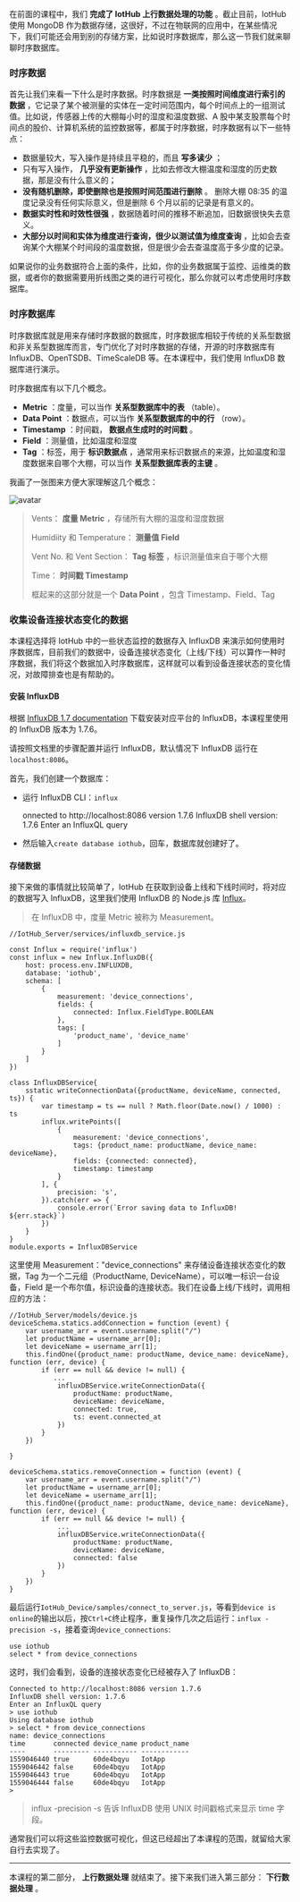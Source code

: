 在前面的课程中，我们 **完成了 IotHub 上行数据处理的功能** 。截止目前，IotHub 使用 MongoDB
作为数据存储，这很好，不过在物联网的应用中，在某些情况下，我们可能还会用到别的存储方案，比如说时序数据库，那么这一节我们就来聊聊时序数据库。

### 时序数据

首先让我们来看一下什么是时序数据。时序数据是 **一类按照时间维度进行索引的数据**
，它记录了某个被测量的实体在一定时间范围内，每个时间点上的一组测试值。比如说，传感器上传的大棚每小时的湿度和温度数据、A
股中某支股票每个时间点的股价、计算机系统的监控数据等，都属于时序数据，时序数据有以下一些特点：

  * 数据量较大，写入操作是持续且平稳的，而且 **写多读少** ；
  * 只有写入操作， **几乎没有更新操作** ，比如去修改大棚温度和湿度的历史数据，那是没有什么意义的；
  * **没有随机删除，即使删除也是按照时间范围进行删除** 。 删除大棚 08:35 的温度记录没有任何实际意义，但是删除 6 个月以前的记录是有意义的。
  * **数据实时性和时效性很强** ，数据随着时间的推移不断追加，旧数据很快失去意义。
  * **大部分以时间和实体为维度进行查询，很少以测试值为维度查询** ，比如会去查询某个大棚某个时间段的温度数据，但是很少会去查温度高于多少度的记录。 

如果说你的业务数据符合上面的条件，比如，你的业务数据属于监控、运维类的数据，或者你的数据需要用折线图之类的进行可视化，那么你就可以考虑使用时序数据库。

### 时序数据库

时序数据库就是用来存储时序数据的数据库，时序数据库相较于传统的关系型数据和非关系型数据库而言，专门优化了对时序数据的存储，开源的时序数据库有
InfluxDB、OpenTSDB、TimeScaleDB 等。在本课程中，我们使用 InfluxDB 数据库进行演示。

时序数据库有以下几个概念。

  * **Metric** ：度量，可以当作 **关系型数据库中的表** （table）。
  * **Data Point** ：数据点，可以当作 **关系型数据库的中的行** （row）。
  * **Timestamp** ：时间戳， **数据点生成时的时间戳** 。
  * **Field** ：测量值，比如温度和湿度
  * **Tag** ：标签，用于 **标识数据点** ，通常用来标识数据点的来源，比如温度和湿度数据来自哪个大棚，可以当作 **关系型数据库表的主键** 。

我画了一张图来方便大家理解这几个概念：

![avatar](https://images.gitbook.cn/FiENM_gxPqAfGBknEkIfVyvue3m_)

> Vents： **度量 Metric** ，存储所有大棚的温度和湿度数据
>
> Humidiity 和 Temperature： **测量值 Field**
>
> Vent No. 和 Vent Section： **Tag 标签** ，标识测量值来自于哪个大棚
>
> Time： **时间戳 Timestamp**
>
> 框起来的这部分就是一个 **Data Point** ，包含 Timestamp、Field、Tag

### 收集设备连接状态变化的数据

本课程选择将 IotHub 中的一些状态监控的数据存入 InfluxDB
来演示如何使用时序数据库，目前我们的数据中，设备连接状态变化（上线/下线）可以算作一种时序数据，我们将这个数据加入时序数据库，这样就可以看到设备连接状态的变化情况，对故障排查也是有帮助的。

#### 安装 InfluxDB

根据 [InfluxDB 1.7 documentation](https://docs.influxdata.com/influxdb/v1.7/)
下载安装对应平台的 InfluxDB，本课程里使用的 InfluxDB 版本为 1.7.6。

请按照文档里的步骤配置并运行 InfluxDB，默认情况下 InfluxDB 运行在`localhost:8086`。

首先，我们创建一个数据库：

  * 运行 InfluxDB CLI：`influx`

    
    
    onnected to http://localhost:8086 version 1.7.6
    InfluxDB shell version: 1.7.6
    Enter an InfluxQL query
    

  * 然后输入`create database iothub`，回车，数据库就创建好了。

#### 存储数据

接下来做的事情就比较简单了，IotHub 在获取到设备上线和下线时间时，将对应的数据写入 InfluxDB，这里我们使用 InfluxDB 的
Node.js 库 [Influx](https://www.npmjs.com/package/influx)。

> 在 InfluxDB 中，度量 Metric 被称为 Measurement。
    
    
    //IotHub_Server/services/influxdb_service.js
    
    const Influx = require('influx')
    const influx = new Influx.InfluxDB({
        host: process.env.INFLUXDB,
        database: 'iothub',
        schema: [
            {
                measurement: 'device_connections',
                fields: {
                    connected: Influx.FieldType.BOOLEAN
                },
                tags: [
                    'product_name', 'device_name'
                ]
            }
        ]
    })
    
    class InfluxDBService{
        sstatic writeConnectionData({productName, deviceName, connected, ts}) {
            var timestamp = ts == null ? Math.floor(Date.now() / 1000) : ts
            influx.writePoints([
                {
                    measurement: 'device_connections',
                    tags: {product_name: productName, device_name: deviceName},
                    fields: {connected: connected},
                    timestamp: timestamp
                }
            ], {
                precision: 's',
            }).catch(err => {
                console.error(`Error saving data to InfluxDB! ${err.stack}`)
            })
        }
    }
    module.exports = InfluxDBService
    

这里使用 Measurement："device_connections" 来存储设备连接状态变化的数据，Tag 为一个二元组（ProductName,
DeviceName），可以唯一标识一台设备，Field 是一个布尔值，标识设备的连接状态。我们在设备上线/下线时，调用相应的方法：

    
    
    //IotHub_Server/models/device.js
    deviceSchema.statics.addConnection = function (event) {
        var username_arr = event.username.split("/")
        let productName = username_arr[0];
        let deviceName = username_arr[1];
        this.findOne({product_name: productName, device_name: deviceName}, function (err, device) {
            if (err == null && device != null) {
               ...
                influxDBService.writeConnectionData({
                    productName: productName,
                    deviceName: deviceName,
                    connected: true,
                    ts: event.connected_at
                })
            }
        })
    
    }
    
    deviceSchema.statics.removeConnection = function (event) {
        var username_arr = event.username.split("/")
        let productName = username_arr[0];
        let deviceName = username_arr[1];
        this.findOne({product_name: productName, device_name: deviceName}, function (err, device) {
            if (err == null && device != null) {
                ...
                influxDBService.writeConnectionData({
                    productName: productName,
                    deviceName: deviceName,
                    connected: false
                })
            }
        })
    }
    

最后运行`IotHub_Device/samples/connect_to_server.js`，等看到`device is
online`的输出以后，按`Ctrl+C`终止程序，重复操作几次之后运行：`influx -precision
-s`，接着查询`device_connections`:

    
    
    use iothub
    select * from device_connections
    

这时，我们会看到，设备的连接状态变化已经被存入了 InfluxDB：

    
    
    Connected to http://localhost:8086 version 1.7.6
    InfluxDB shell version: 1.7.6
    Enter an InfluxQL query
    > use iothub
    Using database iothub
    > select * from device_connections
    name: device_connections
    time       connected device_name product_name
    ----       --------- ----------- ------------
    1559046440 true      60de4bqyu   IotApp
    1559046442 false     60de4bqyu   IotApp
    1559046443 true      60de4bqyu   IotApp
    1559046444 false     60de4bqyu   IotApp
    >
    

> influx -precision -s 告诉 InfluxDB 使用 UNIX 时间戳格式来显示 time 字段。

通常我们可以将这些监控数据可视化，但这已经超出了本课程的范围，就留给大家自行去实现了。

* * *

本课程的第二部分， **上行数据处理** 就结束了。接下来我们进入第三部分： **下行数据处理** 。

